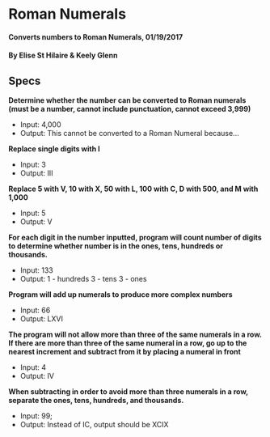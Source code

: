 # Roman Numerals

#### Converts numbers to Roman Numerals, 01/19/2017

#### By Elise St Hilaire & Keely Glenn

## Specs

**Determine whether the number can be converted to Roman numerals (must be a number, cannot include punctuation, cannot exceed 3,999)**
* Input: 4,000
* Output: This cannot be converted to a Roman Numeral because...

**Replace single digits with I**
* Input: 3
* Output: III

**Replace 5 with V, 10 with X, 50 with L, 100 with C, D with 500, and M with 1,000**
* Input: 5
* Output: V

**For each digit in the number inputted, program will count number of digits to determine whether number is in the ones, tens, hundreds or thousands.**
* Input: 133
* Output: 1 - hundreds 3 - tens 3 - ones

**Program will add up numerals to produce more complex numbers**
* Input: 66
* Output: LXVI

**The program will not allow more than three of the same numerals in a row. If there are more than three of the same numeral in a row, go up to the nearest increment and subtract from it by placing a numeral in front**
* Input: 4
* Output: IV

**When subtracting in order to avoid more than three numerals in a row, separate the ones, tens, hundreds, and thousands.**
* Input: 99;
* Output: Instead of IC, output should be XCIX
